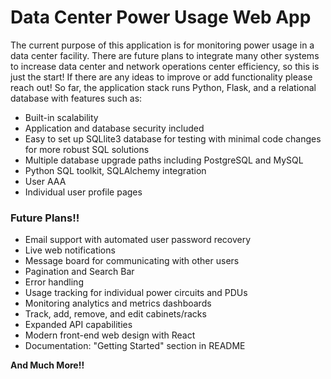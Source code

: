 <h1>Data Center Power Usage Web App</h1>

The current purpose of this application is for monitoring power usage in a data center facility. There are future plans to integrate many other systems to increase data center and network operations center efficiency, so this is just the start! If there are any ideas to improve or add functionality please reach out! So far, the application stack runs Python, Flask, and a relational database with features such as:

- Built-in scalability
- Application and database security included
- Easy to set up SQLlite3 database for testing with minimal code changes for more robust SQL solutions
- Multiple database upgrade paths including PostgreSQL and MySQL
- Python SQL toolkit, SQLAlchemy integration
- User AAA
- Individual user profile pages

<h3>Future Plans!!</h3>

- Email support with automated user password recovery
- Live web notifications
- Message board for communicating with other users
- Pagination and Search Bar
- Error handling
- Usage tracking for individual power circuits and PDUs
- Monitoring analytics and metrics dashboards
- Track, add, remove, and edit cabinets/racks
- Expanded API capabilities
- Modern front-end web design with React
- Documentation: "Getting Started" section in README

**And Much More!!**

